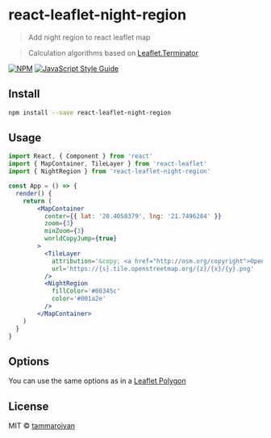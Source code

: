 # react-leaflet-night-region

> Add night region to react leaflet map

> Calculation algorithms based on [Leaflet.Terminator](https://github.com/joergdietrich/Leaflet.Terminator)

[![NPM](https://img.shields.io/npm/v/react-leaflet-night-region.svg)](https://www.npmjs.com/package/react-leaflet-night-region) [![JavaScript Style Guide](https://img.shields.io/badge/code_style-standard-brightgreen.svg)](https://standardjs.com)

## Install

```bash
npm install --save react-leaflet-night-region
```

## Usage

```jsx
import React, { Component } from 'react'
import { MapContainer, TileLayer } from 'react-leaflet'
import { NightRegion } from 'react-leaflet-night-region'

const App = () => {
  render() {
    return (
        <MapContainer
          center={{ lat: '20.4058379', lng: '21.7496284' }}
          zoom={3}
          minZoom={3}
          worldCopyJump={true}
        >
          <TileLayer
            attribution='&copy; <a href="http://osm.org/copyright">OpenStreetMap</a> contributors'
            url='https://{s}.tile.openstreetmap.org/{z}/{x}/{y}.png'
          />
          <NightRegion
            fillColor='#00345c'
            color='#001a2e'
          />
        </MapContainer>
    )
  }
}
```

## Options

You can use the same options as in a [Leaflet Polygon](https://leafletjs.com/reference-1.7.1.html#polygon) 

## License

MIT © [tammaroivan](https://github.com/tammaroivan)

